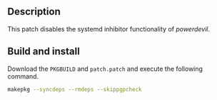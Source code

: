 ## Description

This patch disables the systemd inhibitor functionality of *powerdevil*.

## Build and install

Download the `PKGBUILD` and `patch.patch` and execute the following command.
```bash
makepkg --syncdeps --rmdeps --skippgpcheck
```